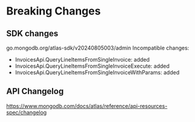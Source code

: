 # Breaking Changes

## SDK changes

go.mongodb.org/atlas-sdk/v20240805003/admin
Incompatible changes:

- InvoicesApi.QueryLineItemsFromSingleInvoice: added
- InvoicesApi.QueryLineItemsFromSingleInvoiceExecute: added
- InvoicesApi.QueryLineItemsFromSingleInvoiceWithParams: added

## API Changelog

https://www.mongodb.com/docs/atlas/reference/api-resources-spec/changelog
